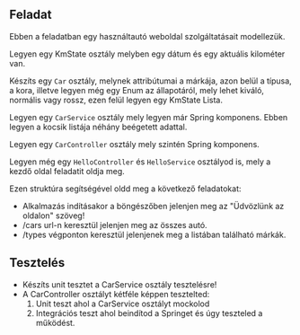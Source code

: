 ## Feladat

Ebben a feladatban egy használtautó weboldal szolgáltatásait modellezük.

Legyen egy KmState osztály melyben egy dátum és egy aktuális kilométer van.  

Készíts egy `Car` osztály, melynek attribútumai a márkája, azon belül a típusa,
a kora, illetve legyen még egy Enum az állapotáról, mely lehet
kiváló, normális vagy rossz, ezen felül legyen egy KmState Lista.


Legyen egy `CarService` osztály mely legyen már Spring komponens. Ebben legyen a kocsik listája néhány beégetett adattal.

Legyen egy `CarController` osztály mely szintén Spring komponens.

Legyen még egy `HelloController` és `HelloService` osztályod is, mely a kezdő oldal feladatit oldja meg.

Ezen struktúra segítségével oldd meg a következő feladatokat:
+ Alkalmazás indításakor a böngészőben jelenjen meg az "Üdvözlünk az oldalon" szöveg!
+ /cars url-n keresztül jelenjen meg az összes autó.
+ /types végponton keresztül jelenjenek meg a listában található márkák.


## Tesztelés

+ Készíts unit tesztet a CarService osztály tesztelésre!
+ A CarController osztályt kétféle képpen tesztelted:
    1. Unit teszt ahol a CarService osztályt mockolod
    2. Integrációs teszt ahol beindítod a Springet és úgy teszteled a működést.
